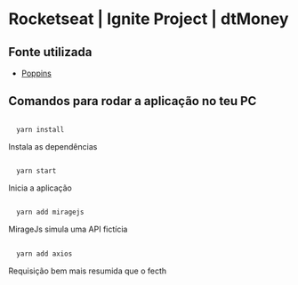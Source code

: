 <h1 align="center">Rocketseat | Ignite Project | dtMoney</h1>

<h2>Fonte utilizada</h2>

* [Poppins](https://fonts.google.com/specimen/Poppins)


<h2>Comandos para rodar a aplicação no teu PC</h2>

``` ruby

  yarn install

```

Instala as dependências


```  ruby

  yarn start 

```

Inicia a aplicação


``` ruby 
  
  yarn add miragejs

```

MirageJs simula uma API fictícia 


``` css 
  
  yarn add axios

```

Requisição bem mais resumida que o fecth 

